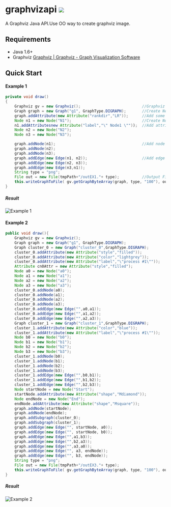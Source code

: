 # graphvizapi ![](https://travis-ci.org/eternnoir/graphvizapi.svg?branch=master)

A Graphviz Java API.Use OO way to create graphviz image.

## Requirements

* Java 1.6+
* Graphviz [Graphviz | Graphviz - Graph Visualization Software](www.graphviz.org/)

## Quick Start

#### Example 1
```java
private void draw()
{
    Graphviz gv = new Graphviz();                           //Graphviz Object.
    Graph graph = new Graph("g1", GraphType.DIGRAPH);       //Create New Gpaph.
    graph.addAttribute(new Attribute("rankdir","LR"));      //Add some attribute.
    Node n1 = new Node("N1");                               //Create Node Object.
    n1.addAttributesnew Attribute("label","\" Node1 \""));  //Add attribute
    Node n2 = new Node("N2");
    Node n3 = new Node("N3");

    graph.addNode(n1);                                      //Add node to graph.
    graph.addNode(n2);
    graph.addNode(n3);
    graph.addEdge(new Edge(n1, n2));                        //Add edge
    graph.addEdge(new Edge(n2, n3));
    graph.addEdge(new Edge(n3,n1));
    String type = "png";
    File out = new File(tmpPath+"/outEX1."+ type);          //Output File.
    this.writeGraphToFile( gv.getGraphByteArray(graph, type, "100"), out );
}
```
##### Result
![Example 1](https://raw.githubusercontent.com/eternnoir/graphvizapi/master/Sample/outEX1.png)


#### Example 2
```java
public void draw(){
    Graphviz gv = new Graphviz();
    Graph graph = new Graph("g1", GraphType.DIGRAPH);
    Graph cluster_0 = new Graph("cluster_0",GraphType.DIGRAPH);
    cluster_0.addAttribute(new Attribute("style","filled"));
    cluster_0.addAttribute(new Attribute("color","lightgrey"));
    cluster_0.addAttribute(new Attribute("label","\"process #1\""));
    Attribute cn0Attr = new Attribute("style","filled");
    Node a0 = new Node("a0");
    Node a1 = new Node("a1");
    Node a2 = new Node("a2");
    Node a3 = new Node("a3");
    cluster_0.addNode(a0);
    cluster_0.addNode(a1);
    cluster_0.addNode(a2);
    cluster_0.addNode(a3);
    cluster_0.addEdge(new Edge("",a0,a1));
    cluster_0.addEdge(new Edge("",a1,a2));
    cluster_0.addEdge(new Edge("",a2,a3));
    Graph cluster_1 = new Graph("cluster_1",GraphType.DIGRAPH);
    cluster_1.addAttribute(new Attribute("color","blue"));
    cluster_1.addAttribute(new Attribute("label","\"process #1\""));
    Node b0 = new Node("b0");
    Node b1 = new Node("b1");
    Node b2 = new Node("b2");
    Node b3 = new Node("b3");
    cluster_1.addNode(b0);
    cluster_1.addNode(b1);
    cluster_1.addNode(b2);
    cluster_1.addNode(b3);
    cluster_1.addEdge(new Edge("",b0,b1));
    cluster_1.addEdge(new Edge("",b1,b2));
    cluster_1.addEdge(new Edge("",b2,b3));
    Node startNode = new Node("Start");
    startNode.addAttribute(new Attribute("shape","Mdiamond"));
    Node endNode = new Node("End");
    endNode.addAttribute(new Attribute("shape","Msquare"));
    graph.addNode(startNode);
    graph.addNode(endNode);
    graph.addSubgraph(cluster_0);
    graph.addSubgraph(cluster_1);
    graph.addEdge(new Edge("", startNode, a0));
    graph.addEdge(new Edge("", startNode, b0));
    graph.addEdge(new Edge("",a1,b3));
    graph.addEdge(new Edge("",b2,a3));
    graph.addEdge(new Edge("",a3,a0));
    graph.addEdge(new Edge("", a3, endNode));
    graph.addEdge(new Edge("", b3, endNode));
    String type = "png";
    File out = new File(tmpPath+"/outEX3."+ type);
    this.writeGraphToFile( gv.getGraphByteArray(graph, type, "100"), out );
}
```
##### Result
![Example 2](https://raw.githubusercontent.com/eternnoir/graphvizapi/master/Sample/outEX3.png)

